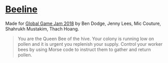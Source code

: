 # [Beeline](https://mcouture5.github.io/GGJ2018/)

Made for [Global Game Jam 2018](https://globalgamejam.org/2018/games/beeline)
by Ben Dodge, Jenny Lees, Mic Couture, Shahrukh Mustakim, Thach Hoang.

> You are the Queen Bee of the hive. Your colony is running low on pollen and it is urgent you replenish your supply. Control your worker bees by using Morse code to instruct them to gather and return pollen.

